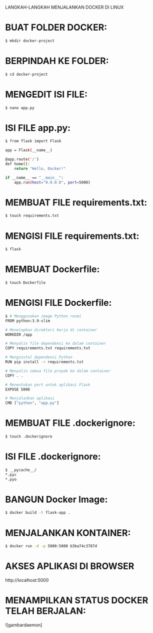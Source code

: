 LANGKAH-LANGKAH MENJALANKAN DOCKER DI LINUX

# BUAT FOLDER DOCKER:
```bash
$ mkdir docker-project
```

# BERPINDAH KE FOLDER:
```bash
$ cd docker-project
```

# MENGEDIT ISI FILE:
```bash
$ nano app.py
```

# ISI FILE app.py:
```bash
$ from flask import Flask

app = Flask(__name__)

@app.route('/')
def home():
    return "Hello, Docker!"

if __name__ == "__main__":
    app.run(host="0.0.0.0", port=5000)

```

# MEMBUAT FILE requirements.txt:
```bash
$ touch requirements.txt
```
# MENGISI FILE requirements.txt:
```bash
$ flask
```
# MEMBUAT Dockerfile:
```bash
$ touch Dockerfile
```

# MENGISI FILE Dockerfile:
```bash
$ # Menggunakan image Python resmi
FROM python:3.9-slim

# Menetapkan direktori kerja di container
WORKDIR /app

# Menyalin file dependensi ke dalam container
COPY requirements.txt requirements.txt

# Menginstal dependensi Python
RUN pip install -r requirements.txt

# Menyalin semua file proyek ke dalam container
COPY . .

# Menentukan port untuk aplikasi Flask
EXPOSE 5000

# Menjalankan aplikasi
CMD ["python", "app.py"]
```

# MEMBUAT FILE .dockerignore:
```bash
$ touch .dockerignore
```
# ISI FILE .dockerignore:
```bash
$ __pycache__/
*.pyc
*.pyo
```

#  BANGUN Docker Image:
```bash
$ docker build -t flask-app .
```

# MENJALANKAN KONTAINER:
```bash
$ docker run -d -p 5000:5000 b3ba74c3787d
```

# AKSES APLIKASI DI BROWSER
http://localhost:5000

# MENAMPILKAN STATUS DOCKER TELAH BERJALAN:
![gambardaemon]



